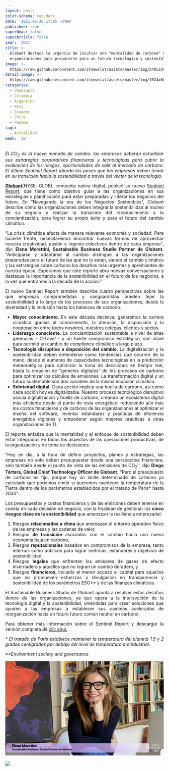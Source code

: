 ```yaml
---
layout: posts
color-schema: red-dark
date: '2021-06-29 17:05 -0400'
published: true
superNews: false
superArticle: false
year: '2021'
title: >-
  Globant destaca la urgencia de inculcar una "mentalidad de carbono" en las
  organizaciones para prepararse para un futuro tecnológico y sostenible
image: >-
  https://raw.githubusercontent.com/itnewslat/assets/master/img/540x320/Elena-Morettini-p.jpg
detail-image: >-
  https://raw.githubusercontent.com/itnewslat/assets/master/img/1024x680/Elena-Morettini-g.jpg
categories:
  - Venezuela
  - Colombia
  - Argentina
  - Perú
  - Ecuador
  - Chile
  - Panama
tags:
  - Actualidad
week: '28'
---
```

<p style="text-align: justify;"><em>El CO<sub>2</sub> es la nueva moneda de cambio: las empresas deberán actualizar sus estrategias corporativas financieras y tecnológicas para cubrir la evaluación de los riesgos, oportunidades de salir al mercado de carbono. El último Sentinel Report aborda los pasos que las empresas deben tomar en su transición hacia la sostenibilidad a través del vector de la tecnología.</em></p>
<p style="text-align: justify;"><a href="https://www.globant.com/es?utm_source=prg&amp;utm_medium=organic&amp;utm_campaign=prs_gl_all_org_trf_nap_09032021_ao1046_globant-spanish-site"><strong>Globant</strong></a>(NYSE: GLOB), compañía nativa digital, publicó su nuevo <a href="https://www.globant.com/es/stay-relevant/sentinel-report?utm_source=prg&amp;utm_medium=organic&amp;utm_campaign=prs_gl_all_org_trf_nap_16062021_ao1209_press-release-sentinel-report">Sentinel Report</a>, que tiene como objetivo guiar a las organizaciones en sus estrategias y planificación para estar preparadas y liderar los negocios del futuro. En “Navegando la era de los Negocios Sostenibles”, Globant describe cómo las organizaciones deben integrar la sostenibilidad al núcleo de su negocio y realizar la transición del reconocimiento a la concientización, para lograr su propio éxito y para el futuro del cambio climático.</p>
<p style="text-align: justify;">“La crisis climática afecta de manera relevante economía y sociedad. Para hacerle frente, necesitaremos encontrar nuevas formas de aprovechar nuestra creatividad, pasión e ingenio colectivos dentro de cada empresa", dijo <strong>Elena Morettini, Sustainable Business Studio Partner de Globant.</strong> "Anticiparse y adaptarse al cambio distingue a las organizaciones preparadas para el futuro de las que no lo están, siendo el cambio climático y las estrategias sobre carbono los desafíos más urgentes y apremiantes de nuestra época. Esperamos que este reporte abra nuevas conversaciones y destaque la importancia de la sostenibilidad en el futuro de los negocios, a la vez que entramos a la década de la acción."</p>
<p style="text-align: justify;">El nuevo Sentinel Report también describe cuatro perspectivas sobre las que empresas comprometidas y vanguardistas pueden tejer la sostenibilidad a lo largo de los procesos de sus organizaciones, desde la diversidad y la inclusión hasta los balances de carbono.</p>

<ul style="text-align: justify;">
	<li><strong>Mayor conocimiento. </strong>En esta década decisiva, ganaremos la carrera climática gracias al conocimiento, la atención, la disposición y la cooperación entre todos nosotros, nuestros colegas, clientes y socios.</li>
	<li><strong>Liderazgo consciente. </strong>La concientización sustentable a nivel de altas gerencias - <em>C-Level </em>- y un fuerte compromiso estratégico, son clave para permitir un cambio de <em>compliance</em> climático a largo plazo.</li>
	<li><strong>Tecnología disruptiva a disposición del cambio. </strong>La digitalización y la sostenibilidad deben entenderse como tendencias que ocurren de la mano: desde el aumento de capacidades tecnológicas en la predicción meteorológica para optimizar la toma de decisiones en tiempo real, hasta la creación de "gemelos digitales” de los procesos de carbono para optimizar los cálculos de emisiones; La transformación digital y un futuro sustentable son dos variables de la misma ecuación climática.</li>
	<li><strong>Sobriedad digital.</strong> Cada acción implica una huella de carbono, así como cada acción hoy es digitalizable. Nuestro proceso tecnológico disruptivo asocia digitalización y huella de carbono, creando un ecosistema digital más eficiente desde el punto de vista energético, reduciendo aún más los costos financieros y de carbono de las organizaciones al optimizar el diseño del software, inventar estándares y prácticas de eficiencia energética digitales y empoderar según mejores prácticas a otras organizaciones de TI.</li>
</ul>
<p style="text-align: justify;">El reporte enfatiza que la mentalidad y el enfoque de sostenibilidad deben estar integrados en todos los aspectos de las operaciones productivas, de la organización y de toma de decisiones.</p>
<p style="text-align: justify;">“Hoy en día, a la hora de definir proyectos, planes y estrategias, las empresas no solo deben presupuestar desde una perspectiva financiera, sino también desde el punto de vista de las emisiones de CO<sub>2</sub>'', dijo <strong>Diego Tártara, Global Chief Technology Officer de Globant.</strong> “Pero el presupuesto de carbono es fijo, porque hay un límite determinado de carbono ya calculado que podemos emitir si queremos mantener la temperatura de la Tierra dentro de los parámetros establecidos por el tratado de París* hasta 2030".</p>
<p style="text-align: justify;">Los presupuestos y costos financieros y de las emisiones deben tenerse en cuenta en cada decisión de negocio, con la finalidad de gestionar los <strong>cinco riesgos clave de la sostenibilidad</strong> que amenazan la resiliencia empresarial:</p>

<ol style="text-align: justify;">
	<li>Riesgos <strong>relacionados a clima </strong>que amenazan el entorno operativo físico de las empresas y las cadenas de valor,</li>
	<li>Riesgos <strong>de transición </strong>asociados con el cambio hacia una nueva economía baja en carbono,</li>
	<li>Riesgos <strong>reputacionales</strong> basados en compromisos de la empresa, tanto internos como públicos para lograr métricas, estándares y objetivos de sostenibilidad,</li>
	<li>Riesgos <strong>legales </strong>que enfrentan los emisores de gases de efecto invernadero y aquellos que no logran un cambio duradero, y</li>
	<li>Riesgos <strong>financieros, </strong>incluido el menor acceso al capital para aquellos que no promueven esfuerzos y divulgación en transparencia y sostenibilidad de los parámetros ESG** y de las finanzas climáticas.</li>
</ol>
<p style="text-align: justify;">El Sustainable Business Studio de Globant apunta a resolver estos desafíos dentro de las organizaciones, ya que opera a la intersección de la tecnología digital y la sostenibilidad, uniéndolas para crear soluciones que ayuden a las empresas a establecer sus caminos acelerados de reorganización hacia un futuro futuro común neutral en carbono.</p>
<p style="text-align: justify;">Para obtener más información sobre el Sentinel Report y descargar la versión completa dé <a href="https://www.globant.com/es/stay-relevant/sentinel-report?utm_source=prg&amp;utm_medium=organic&amp;utm_campaign=prs_gl_all_org_trf_nap_16062021_ao1209_press-release-sentinel-report">clic </a><a href="https://www.globant.com/es/stay-relevant/sentinel-report?utm_source=prg&amp;utm_medium=organic&amp;utm_campaign=prs_gl_all_org_trf_nap_16062021_ao1209_press-release-sentinel-report">aquí.</a></p>
<p style="text-align: justify;"><em>* El tratado de París establece mantener la temperatura del planeta 1.5 y 2 grados centígrados por debajo del nivel de temperatura preindustrial. </em></p>
<p style="text-align: justify;"><em>**Environment society and governance</em></p>

![](https://raw.githubusercontent.com/itnewslat/assets/master/img/540x320/Elena-Morettini-p.jpg)

<img src="https://tracker.metricool.com/c3po.jpg?hash=56f88a41e39ab42c063cc51676587a04"/>
